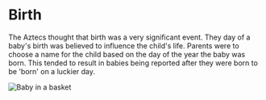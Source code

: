 # Birth

The Aztecs thought that birth was a very significant event. They day of a baby's birth was believed to influence the child's life. Parents were to choose a name for the child based on the day of the year the baby was born. This tended to result in babies being reported after they were born to be 'born' on a luckier day.

![Baby in a basket](https://www.mexicolore.co.uk/images-3/369_08_2.jpg)
